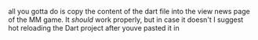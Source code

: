 all you gotta do is copy the content of the dart file into the view news page of the MM game. It *should* work properly, but in case it doesn't I suggest hot reloading the Dart project after youve pasted it in
